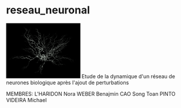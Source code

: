 # reseau_neuronal
<img src="Annexes/Images/neurone_illustration.png" width="40%">
Etude de la dynamique d'un réseau de neurones biologique après l'ajout de perturbations 

MEMBRES: 
L'HARIDON Nora
WEBER Benajmin
CAO Song Toan 
PINTO VIDEIRA Michael
